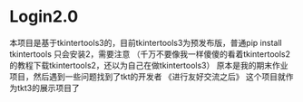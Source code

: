 # Login2.0
本项目是基于tkintertools3的，目前tkintertools3为预发布版，普通pip install tkintertools 只会安装2，需要注意
（千万不要像我一样傻傻的看着tkintertools2的教程下载tkintertools2，还以为自己在做tkintertools3）
原本是我的期末作业项目，然后遇到一些问题找到了tkt的开发者
《进行友好交流之后》
这个项目就作为tkt3的展示项目了
